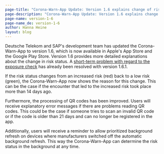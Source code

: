 ```yaml
---
page-title: "Corona-Warn-App Update: Version 1.6 explains change of risk status"
page-description: "Corona-Warn-App Update: Version 1.6 explains change of risk status"
page-name: version-1-6
page-name_de: version-1-6
author: Hanna Heine
layout: blog
---
```



Deutsche Telekom and SAP's development team has updated the Corona-Warn-App to version 1.6, which is now available in Apple's App Store and the Google Play Store. Version 1.6 provides more detailed explanations about the change in risk status. A [short-term problem with regard to the exposure check](/en/faq/results/#expcheck_160) has already been resolved with version 1.6.1.


<!-- overview -->

If the risk status changes from an increased risk (red) back to a low risk (green), the Corona-Warn-App now shows the reason for this change. This can be the case if the encounter that led to the increased risk took place more than 14 days ago. 

Furthermore, the processing of QR codes has been improved. Users will receive explanatory error messages if there are problems reading QR codes. This could be the case if someone tries to scan an invalid QR code or if the code is older than 21 days and can no longer be registered in the app. 

Additionally, users will receive a reminder to allow prioritized background refresh on devices where manufacturers switched off the automatic background refresh. This way the Corona-Warn-App can determine the risk status in the background at any time. 
